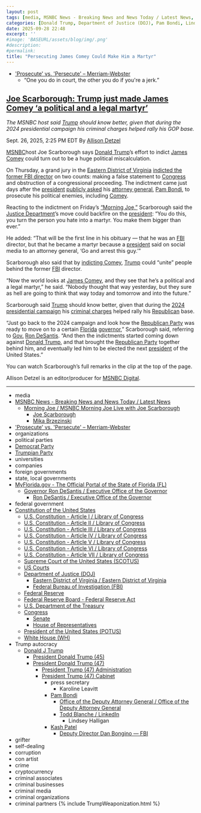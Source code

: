 ```yaml
---
layout: post
tags: [media, MSNBC News - Breaking News and News Today / Latest News, Morning Joe / MSNBC Morning Joe Live with Joe Scarborough, Joe Scarborough, Mika Brzezinski, ‘Prosecute’ vs. ‘Persecute’ – Merriam-Webster, organizations, political parties, Democrat Party, Trumpian Party, universities, companies, foreign governments, state local governments, MyFlorida.gov - The Official Portal of the State of Florida (FL), Governor Ron DeSantis / Executive Office of the Governor, Ron DeSantis / Executive Office of the Governor, federal government, Constitution of the United States, U.S. Constitution - Article I / Library of Congress, U.S. Constitution - Article II / Library of Congress, U.S. Constitution - Article III / Library of Congress, U.S. Constitution - Article IV / Library of Congress, U.S. Constitution - Article V / Library of Congress, U.S. Constitution - Article VI / Library of Congress, U.S. Constitution - Article VII / Library of Congress, Supreme Court of the United States (SCOTUS), US Courts, Department of Justice (DOJ), Eastern District of Virginia / Eastern District of Virginia, Federal Bureau of Investigation (FBI), Federal Reserve, Federal Reserve Board - Federal Reserve Act, U.S. Department of the Treasury, Congress, Senate, House of Representatives, President of the United States (POTUS), White House (WH), Trump autocracy, Donald J Trump, President Donald Trump (45), President Donald Trump (47), President Trump (47) Administration, President Trump (47) Cabinet, press secretary, Karoline Leavitt, Pam Bondi, Office of the Deputy Attorney General / Office of the Deputy Attorney General, Todd Blanche / LinkedIn, Lindsey Halligan, Kash Patel, Deputy Director Dan Bongino — FBI, grifter, self-dealing, corruption, con artist, crime, cryptocurrency, criminal associates, criminal businesses, criminal media, criminal organizations, criminal partners]
categories: [Donald Trump, Department of Justice (DOJ), Pam Bondi, Lindsey Halligan, Federal Bureau of Investigation (FBI), James Comey, weaponization]
date: 2025-09-28 22:48
excerpt: ''
#image: 'BASEURL/assets/blog/img/.png'
#description:
#permalink:
title: "Persecuting James Comey Could Make Him a Martyr"
---
```



- ['Prosecute' vs. 'Persecute' – Merriam-Webster](https://www.merriam-webster.com/grammar/prosecuted-vs-persecuted-usage)
    - “One you do in court, the other you do if you're a jerk.”

## [Joe Scarborough: Trump just made James Comey ‘a political and a legal martyr’](https://www.msnbc.com/top-stories/latest/trump-james-comey-indictment-political-martyr-rcna233902)

*The MSNBC host said [Trump](https://www.donaldjtrump.com/) should know better, given that during the 2024 presidential campaign his criminal charges helped rally his GOP base.*

Sept. 26, 2025, 2:25 PM EDT
By [Allison Detzel](https://www.msnbc.com/author/allison-detzel-ncpn1310186)

[MSNBC](https://www.msnbc.com/)host Joe Scarborough says [Donald Trump](https://www.msnbc.com/donald-trump)’s effort to indict [James Comey](https://www.fbi.gov/history/directors/james-b-comey/) could turn out to be a huge political miscalculation.

On Thursday, a grand jury in the [Eastern District of Virginia](https://www.justice.gov/usao-edva/) [indicted the former FBI director](https://www.msnbc.com/msnbc/news/james-comey-indictment-congress-fbi-director-rcna233691) on two counts: making a false statement to [Congress](https://www.congress.gov/) and obstruction of a congressional proceeding. The indictment came just days after the [president](https://www.whitehouse.gov/) [publicly asked](https://www.msnbc.com/opinion/msnbc-opinion/trump-pam-bondi-truth-social-enemies-post-threat-rcna232991) his [attorney general](https://www.justice.gov/), [Pam Bondi](https://www.justice.gov/ag/staff-profile/meet-attorney-general), to prosecute his political enemies, including [Comey](https://www.fbi.gov/history/directors/james-b-comey/).

Reacting to the indictment on Friday’s [“Morning Joe,”](https://www.msnbc.com/morning-joe) Scarborough said the [Justice Department](https://www.justice.gov/)’s move could backfire on the [president](https://www.whitehouse.gov/): “You do this, you turn the person you hate into a martyr. You make them bigger than ever.”

He added: “That will be the first line in his obituary — that he was an [FBI](https://www.fbi.gov/) director, but that he became a martyr because a [president](https://www.whitehouse.gov/) said on social media to an attorney general, ‘Go and arrest this guy.’”

Scarborough also said that by [indicting Comey](https://www.msnbc.com/rachel-maddow-show/maddowblog/trump-orchestrates-james-comey-indictment-fbi-justice-corruption-rcna233857), [Trump](https://www.donaldjtrump.com/) could “unite” people behind the former [FBI](https://www.fbi.gov/) director.

“Now the world looks at [James Comey](https://www.fbi.gov/history/directors/james-b-comey/), and they see that he’s a political and a legal martyr,” he said. “Nobody thought that way yesterday, but they sure as hell are going to think that way today and tomorrow and into the future.”

Scarborough said [Trump](https://www.donaldjtrump.com/) should know better, given that during the [2024 presidential campaign](https://www.msnbc.com/deadline-white-house/watch/-the-final-battle-inside-donald-trump-s-2024-presidential-campaign-of-vengeance-and-martyrdom-196973637917) his [criminal charges](https://www.msnbc.com/katie-phang/watch/justice-delayed-justice-denied-trump-s-criminal-cases-fade-after-election-win-225846853880) helped rally his [Republican](https://www.gop.com/) base.

“Just go back to the 2024 campaign and look how the [Republican Party](https://www.gop.com/) was ready to move on to a certain [Florida](https://www.myflorida.gov/) [governor](https://www.flgov.com/),” Scarborough said, referring to [Gov.](https://www.flgov.com/eog/) [Ron DeSantis](https://www.flgov.com/eog/leadership/people/ron-desantis). “And then the indictments started coming down against [Donald Trump](https://www.donaldjtrump.com/), and that brought the [Republican Party](https://www.gop.com/) together behind him, and eventually led him to be elected the next [president](https://www.whitehouse.gov/) of the United States.”

You can watch Scarborough’s full remarks in the clip at the top of the page.

Allison Detzel is an editor/producer for [MSNBC Digital](https://www.msnbc.com/).

----
- media
- [MSNBC News - Breaking News and News Today / Latest News](https://www.msnbc.com/)
    - [Morning Joe / MSNBC Morning Joe Live with Joe Scarborough](https://www.msnbc.com/morning-joe)
        - [Joe Scarborough](https://www.msnbc.com/morning-joe/joe-scarborough-biography-n1157586)
        - [Mika Brzezinski](https://www.msnbc.com/morning-joe/mika-brzezinski-biography-n1156481)
- ['Prosecute' vs. 'Persecute' – Merriam-Webster](https://www.merriam-webster.com/grammar/prosecuted-vs-persecuted-usage)
- organizations
- political parties
- [Democrat Party](https://www.democrats.org/)
- [Trumpian Party](https://www.gop.com/)
- universities
- companies
- foreign governments
- state, local governments 
- [MyFlorida.gov - The Official Portal of the State of Florida (FL)](https://www.myflorida.gov/)
    - [Governor Ron DeSantis / Executive Office of the Governor](https://www.flgov.com/eog/home)
        - [Ron DeSantis / Executive Office of the Governor](https://www.flgov.com/eog/leadership/people/ron-desantis)
- federal government
- [Constitution of the United States](https://constitution.congress.gov/constitution/)
    - [U.S. Constitution - Article I / Library of Congress](https://constitution.congress.gov/constitution/article-1/)
    - [U.S. Constitution - Article II / Library of Congress](https://constitution.congress.gov/constitution/article-2/)
    - [U.S. Constitution - Article III / Library of Congress](https://constitution.congress.gov/constitution/article-3/)
    - [U.S. Constitution - Article IV / Library of Congress](https://constitution.congress.gov/constitution/article-4/)
    - [U.S. Constitution - Article V / Library of Congress](https://constitution.congress.gov/constitution/article-5/)
    - [U.S. Constitution - Article VI / Library of Congress](https://constitution.congress.gov/constitution/article-6/)
    - [U.S. Constitution - Article VII / Library of Congress](https://constitution.congress.gov/constitution/article-7/)
    - [Supreme Court of the United States (SCOTUS)](https://www.supremecourt.gov/)
    - [US Courts](https://www.uscourts.gov/)
    - [Department of Justice (DOJ)](https://www.justice.gov/)
        - [Eastern District of Virginia / Eastern District of Virginia](https://www.justice.gov/usao-edva)
        - [Federal Bureau of Investigation (FBI)](https://www.fbi.gov/)
    - [Federal Reserve](https;//www.federalreserve.gov/)
    - [Federal Reserve Board - Federal Reserve Act](https://www.federalreserve.gov/aboutthefed/fract.htm)
    - [U.S. Department of the Treasury](https://home.treasury.gov/)
    - [Congress](https://www.congress.gov/)
        - [Senate](https://www.senate.gov/)
        - [House of Representatives](https://www.house.gov/)
     - [President of the United States (POTUS)](https://www.whitehouse.gov/)
    - [White House (WH)](https://www.whitehouse.gov/)
- Trump autocracy
    - [Donald J Trump](https://www.donaldjtrump.com/)
        - [President Donald Trump (45)](https://trumpwhitehouse.archives.gov/)
        - [President Donald Trump (47)](https://www.whitehouse.gov/administration/donald-j-trump/)
            - [President Trump (47) Administration](https://www.whitehouse.gov/administration/)
            - [President Trump (47) Cabinet](https://www.whitehouse.gov/administration/the-cabinet/)
                - press secretary
                    - Karoline Leavitt
                - [Pam Bondi](https://www.justice.gov/ag/staff-profile/meet-attorney-general)
                    - [Office of the Deputy Attorney General / Office of the Deputy Attorney General](https://www.justice.gov/dag)
                    - [Todd Blanche / LinkedIn](https://www.linkedin.com/in/toddblanche/)
                        - Lindsey Halligan
                - [Kash Patel](https://www.fbi.gov/about/leadership-and-structure/director-patel)
                    - [Deputy Director Dan Bongino — FBI](https://www.fbi.gov/about/leadership-and-structure/deputy-director-dan-bongino)
- grifter
- self-dealing
- corruption
- con artist
- crime
- cryptocurrency
- criminal associates
- criminal businesses
- criminal media
- criminal organizations
- criminal partners
{% include TrumpWeaponization.html %}
